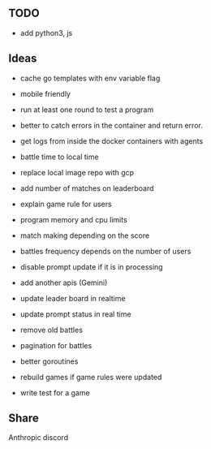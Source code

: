 ## TODO

* add python3, js

## Ideas

* cache go templates with env variable flag
* mobile friendly
* run at least one round to test a program
* better to catch errors in the container and return error.
* get logs from inside the docker containers with agents
* battle time to local time
* replace local image repo with gcp
* add number of matches on leaderboard
* explain game rule for users
* program memory and cpu limits
* match making depending on the score
* battles frequency depends on the number of users
* disable prompt update if it is in processing

* add another apis (Gemini)
* update leader board in realtime
* update prompt status in real time
* remove old battles
* pagination for battles
* better goroutines
* rebuild games if game rules were updated
* write test for a game

## Share

Anthropic discord
